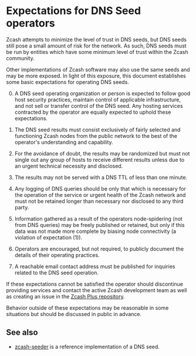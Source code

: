 Expectations for DNS Seed operators
====================================

Zcash attempts to minimize the level of trust in DNS seeds,
but DNS seeds still pose a small amount of risk for the network.
As such, DNS seeds must be run by entities which have some minimum
level of trust within the Zcash community.

Other implementations of Zcash software may also use the same
seeds and may be more exposed. In light of this exposure, this
document establishes some basic expectations for operating DNS seeds.

0. A DNS seed operating organization or person is expected to follow good
host security practices, maintain control of applicable infrastructure,
and not sell or transfer control of the DNS seed. Any hosting services
contracted by the operator are equally expected to uphold these expectations.

1. The DNS seed results must consist exclusively of fairly selected and
functioning Zcash nodes from the public network to the best of the
operator's understanding and capability.

2. For the avoidance of doubt, the results may be randomized but must not
single out any group of hosts to receive different results unless due to an
urgent technical necessity and disclosed.

3. The results may not be served with a DNS TTL of less than one minute.

4. Any logging of DNS queries should be only that which is necessary
for the operation of the service or urgent health of the Zcash
network and must not be retained longer than necessary nor disclosed
to any third party.

5. Information gathered as a result of the operators node-spidering
(not from DNS queries) may be freely published or retained, but only
if this data was not made more complete by biasing node connectivity
(a violation of expectation (1)).

6. Operators are encouraged, but not required, to publicly document the
details of their operating practices.

7. A reachable email contact address must be published for inquiries
related to the DNS seed operation.

If these expectations cannot be satisfied the operator should discontinue
providing services and contact the active Zcash development team as well as
creating an issue in the [Zcash Plus repository](https://github.com/zcashplus/zcashplus).

Behavior outside of these expectations may be reasonable in some
situations but should be discussed in public in advance.

See also
----------
- [zcash-seeder](https://github.com/zcash/zcash-seeder) is a reference
  implementation of a DNS seed.
